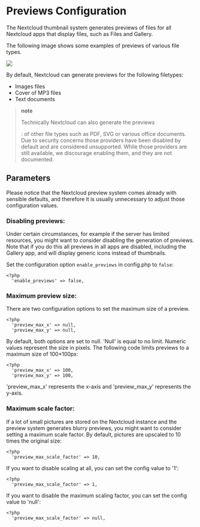 Previews Configuration
======================

The Nextcloud thumbnail system generates previews of files for all
Nextcloud apps that display files, such as Files and Gallery.

The following image shows some examples of previews of various file
types.

![](../images/preview_images.png)

By default, Nextcloud can generate previews for the following filetypes:

-   Images files
-   Cover of MP3 files
-   Text documents

> **note**
>
> Technically Nextcloud can also generate the previews
>
> :   of other file types such as PDF, SVG or various office documents.
>     Due to security concerns those providers have been disabled by
>     default and are considered unsupported. While those providers are
>     still available, we discourage enabling them, and they are
>     not documented.
>
Parameters
----------

Please notice that the Nextcloud preview system comes already with
sensible defaults, and therefore it is usually unnecessary to adjust
those configuration values.

### Disabling previews:

Under certain circumstances, for example if the server has limited
resources, you might want to consider disabling the generation of
previews. Note that if you do this all previews in all apps are
disabled, including the Gallery app, and will display generic icons
instead of thumbnails.

Set the configuration option `enable_previews` in config.php to `false`:

    <?php
      'enable_previews' => false,

### Maximum preview size:

There are two configuration options to set the maximum size of a
preview.

    <?php
      'preview_max_x' => null,
      'preview_max_y' => null,

By default, both options are set to null. 'Null' is equal to no limit.
Numeric values represent the size in pixels. The following code limits
previews to a maximum size of 100×100px:

    <?php
      'preview_max_x' => 100,
      'preview_max_y' => 100,

'preview\_max\_x' represents the x-axis and 'preview\_max\_y' represents
the y-axis.

### Maximum scale factor:

If a lot of small pictures are stored on the Nextcloud instance and the
preview system generates blurry previews, you might want to consider
setting a maximum scale factor. By default, pictures are upscaled to 10
times the original size:

    <?php
      'preview_max_scale_factor' => 10,

If you want to disable scaling at all, you can set the config value to
'1':

    <?php
      'preview_max_scale_factor' => 1,

If you want to disable the maximum scaling factor, you can set the
config value to 'null':

    <?php
      'preview_max_scale_factor' => null,
